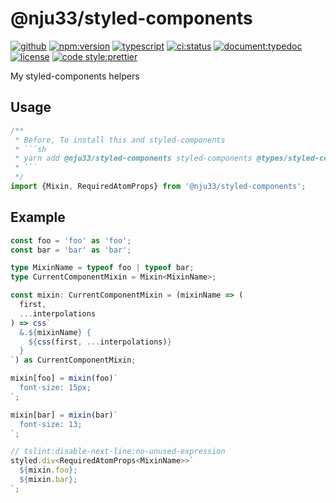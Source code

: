 # @nju33/styled-components

[![github](https://badgen.net/badge//nju33,styled-components/000?icon=github&list=1)](https://github.com/nju33/styled-components)
[![npm:version](https://badgen.net/npm/v/@nju33/styled-components?icon=npm&label=)](https://www.npmjs.com/package/@nju33/styled-components)
[![typescript](https://badgen.net/badge/lang/typescript/0376c6?icon=npm)](https://www.typescriptlang.org/)
[![ci:status](https://badgen.net/circleci/github/nju33/nju33/styled-components)](https://circleci.com/gh/nju33/nju33/styled-components)
[![document:typedoc](https://badgen.net/badge/document/typedoc/9602ff)](https://docs--nju33/styled-components.netlify.com/)
[![license](https://badgen.net/npm/license/nju33/styled-components)](https://github.com/nju33/nju33/styled-components/blob/master/LICENSE)
[![code style:prettier](https://badgen.net/badge//prettier/ff69b3?label=code%20style)](https://github.com/prettier/prettier)

My styled-components helpers

## Usage

````js
/**
 * Before, To install this and styled-components
 * ```sh
 * yarn add @nju33/styled-components styled-components @types/styled-components
 * ```
 */
import {Mixin, RequiredAtomProps} from '@nju33/styled-components';
````

## Example

```ts
const foo = 'foo' as 'foo';
const bar = 'bar' as 'bar';

type MixinName = typeof foo | typeof bar;
type CurrentComponentMixin = Mixin<MixinName>;

const mixin: CurrentComponentMixin = (mixinName => (
  first,
  ...interpolations
) => css`
  &.${mixinName} {
    ${css(first, ...interpolations)}
  }
`) as CurrentComponentMixin;

mixin[foo] = mixin(foo)`
  font-size: 15px;
`;

mixin[bar] = mixin(bar)`
  font-size: 13;
`;

// tslint:disable-next-line:no-unused-expression
styled.div<RequiredAtomProps<MixinName>>`
  ${mixin.foo};
  ${mixin.bar};
`;
```
